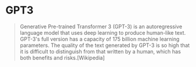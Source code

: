 # GPT3

> Generative Pre-trained Transformer 3 (GPT-3) is an autoregressive language model that uses deep learning to produce human-like text. GPT-3's full version has a capacity of 175 billion machine learning parameters. The quality of the text generated by GPT-3 is so high that it is difficult to distinguish from that written by a human, which has both benefits and risks.[Wikipedia]
